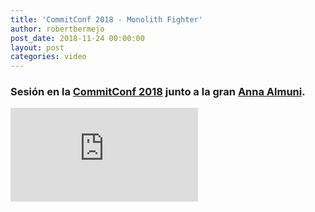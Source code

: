 ```yaml
---
title: 'CommitConf 2018 - Monolith Fighter'
author: robertbermejo
post_date: 2018-11-24 00:00:00
layout: post
categories: video
---
```


### Sesión en la [CommitConf 2018](https://2018.commit-conf.com/) junto a la gran [Anna Almuni](https://twitter.com/annalmunim).<!--break-->

<iframe class="youtube" src="https://www.youtube.com/embed/-ZpNNjgzGzI" frameborder="0" allow="accelerometer; autoplay; encrypted-media; gyroscope; picture-in-picture" allowfullscreen></iframe>